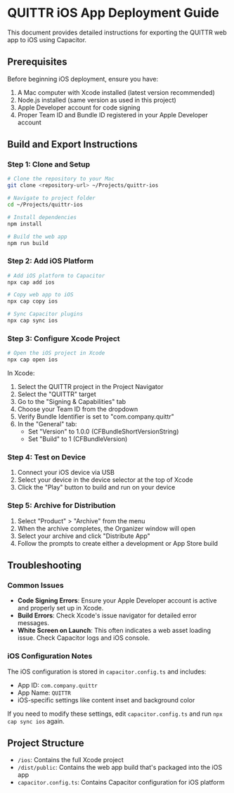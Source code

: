 # QUITTR iOS App Deployment Guide

This document provides detailed instructions for exporting the QUITTR web app to iOS using Capacitor.

## Prerequisites

Before beginning iOS deployment, ensure you have:

1. A Mac computer with Xcode installed (latest version recommended)
2. Node.js installed (same version as used in this project)
3. Apple Developer account for code signing
4. Proper Team ID and Bundle ID registered in your Apple Developer account

## Build and Export Instructions

### Step 1: Clone and Setup

```bash
# Clone the repository to your Mac
git clone <repository-url> ~/Projects/quittr-ios

# Navigate to project folder
cd ~/Projects/quittr-ios

# Install dependencies
npm install

# Build the web app
npm run build
```

### Step 2: Add iOS Platform

```bash
# Add iOS platform to Capacitor
npx cap add ios

# Copy web app to iOS
npx cap copy ios

# Sync Capacitor plugins
npx cap sync ios
```

### Step 3: Configure Xcode Project

```bash
# Open the iOS project in Xcode
npx cap open ios
```

In Xcode:

1. Select the QUITTR project in the Project Navigator
2. Select the "QUITTR" target
3. Go to the "Signing & Capabilities" tab
4. Choose your Team ID from the dropdown
5. Verify Bundle Identifier is set to "com.company.quittr"
6. In the "General" tab:
   - Set "Version" to 1.0.0 (CFBundleShortVersionString)
   - Set "Build" to 1 (CFBundleVersion)

### Step 4: Test on Device

1. Connect your iOS device via USB
2. Select your device in the device selector at the top of Xcode
3. Click the "Play" button to build and run on your device

### Step 5: Archive for Distribution

1. Select "Product" > "Archive" from the menu
2. When the archive completes, the Organizer window will open
3. Select your archive and click "Distribute App"
4. Follow the prompts to create either a development or App Store build

## Troubleshooting

### Common Issues

- **Code Signing Errors**: Ensure your Apple Developer account is active and properly set up in Xcode.
- **Build Errors**: Check Xcode's issue navigator for detailed error messages.
- **White Screen on Launch**: This often indicates a web asset loading issue. Check Capacitor logs and iOS console.

### iOS Configuration Notes

The iOS configuration is stored in `capacitor.config.ts` and includes:

- App ID: `com.company.quittr`
- App Name: `QUITTR`
- iOS-specific settings like content inset and background color

If you need to modify these settings, edit `capacitor.config.ts` and run `npx cap sync ios` again.

## Project Structure

- `/ios`: Contains the full Xcode project
- `/dist/public`: Contains the web app build that's packaged into the iOS app
- `capacitor.config.ts`: Contains Capacitor configuration for iOS platform